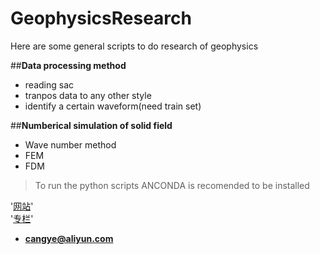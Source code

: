 # GeophysicsResearch

Here are some general scripts to do research of geophysics

##**Data processing method**
* reading sac
* tranpos data to any other style
* identify a certain waveform(need train set)


##**Numberical simulation of solid field**
* Wave number method
* FEM
* FDM

> To run the python scripts ANCONDA is recomended to be installed

'[网站](http://www.geophyx.com)'<br/>
'[专栏](https://zhuanlan.zhihu.com/geophys)'

- **cangye@aliyun.com**
